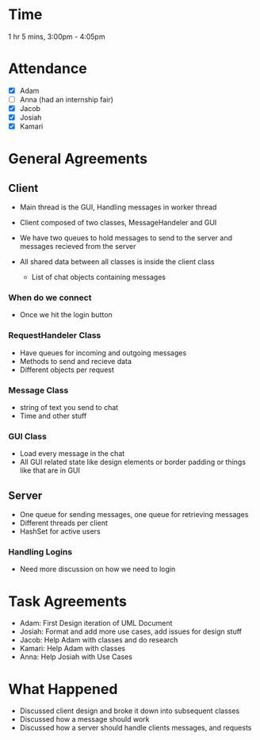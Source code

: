 # Time
1 hr 5 mins, 3:00pm - 4:05pm

# Attendance
- [x] Adam
- [ ] Anna (had an internship fair)
- [x] Jacob
- [x] Josiah
- [x] Kamari

# General Agreements
## Client
- Main thread is the GUI, Handling messages in worker thread
- Client composed of two classes, MessageHandeler and GUI

- We have two queues to hold messages to send to the server and messages recieved from the server

- All shared data between all classes is inside the client class
    - List of chat objects containing messages 

### When do we connect
- Once we hit the login button
 
### RequestHandeler Class
- Have queues for incoming and outgoing messages
- Methods to send and recieve data
- Different objects per request

### Message Class
- string of text you send to chat
- Time and other stuff

### GUI Class
- Load every message in the chat
- All GUI related state like design elements or border padding or things like that are in GUI

## Server
- One queue for sending messages, one queue for retrieving messages
- Different threads per client
- HashSet for active users

### Handling Logins
- Need more discussion on how we need to login

# Task Agreements 
- Adam: First Design iteration of UML Document
- Josiah: Format and add more use cases, add issues for design stuff
- Jacob: Help Adam with classes and do research
- Kamari: Help Adam with classes
- Anna: Help Josiah with Use Cases

# What Happened
- Discussed client design and broke it down into subsequent classes
- Discussed how a message should work
- Discussed how a server should handle clients messages, and requests

